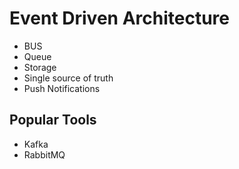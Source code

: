# Event Driven Architecture

- BUS
- Queue
- Storage
- Single source of truth
- Push Notifications

## Popular Tools

- Kafka
- RabbitMQ
